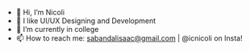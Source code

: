 - 👋 Hi, I’m Nicoli
- 👀 I like UI/UX Designing and Development
- 🌱 I’m currently in college
- 📫 How to reach me: sabandalisaac@gmail.com | @icnicoli on Insta!

<!---
icnicoli/icnicoli is a ✨ special ✨ repository because its `README.md` (this file) appears on your GitHub profile.
You can click the Preview link to take a look at your changes.
--->
